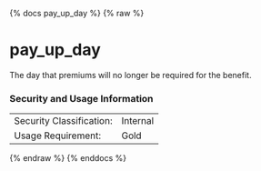 {% docs pay_up_day %}
{% raw %}

# pay_up_day

The day that premiums will no longer be required for the benefit.

### Security and Usage Information
|    |    |
|---|---|
|Security Classification:|Internal|
|Usage Requirement:|Gold|


{% endraw %}
{% enddocs %}
